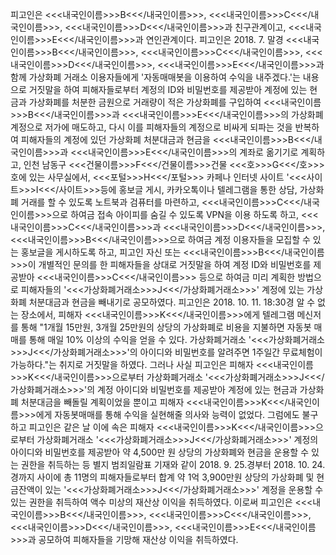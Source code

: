 피고인은 <<<내국인이름>>>B<<</내국인이름>>>, <<<내국인이름>>>C<<</내국인이름>>>, <<<내국인이름>>>D<<</내국인이름>>>과 친구관계이고, <<<내국인이름>>>E<<</내국인이름>>>과 연인관계이다.
피고인은 2018. 7. 말경 <<<내국인이름>>>B<<</내국인이름>>>, <<<내국인이름>>>C<<</내국인이름>>>, <<<내국인이름>>>D<<</내국인이름>>>, <<<내국인이름>>>E<<</내국인이름>>>과 함께 가상화폐 거래소 이용자들에게 '자동매매봇을 이용하여 수익을 내주겠다.'는 내용으로 거짓말을 하여 피해자들로부터 계정의 ID와 비밀번호를 제공받아 계정에 있는 현금과 가상화폐를 처분한 금원으로 거래량이 적은 가상화폐를 구입하여 <<<내국인이름>>>B<<</내국인이름>>>과 <<<내국인이름>>>E<<</내국인이름>>>의 가상화폐 계정으로 저가에 매도하고, 다시 이를 피해자들의 계정으로 비싸게 되파는 것을 반복하여 피해자들의 계정에 있던 가상화폐 처분대금과 현금을 <<<내국인이름>>>B<<</내국인이름>>>과 <<<내국인이름>>>E<<</내국인이름>>>의 계좌로 옮기기로 계획하고, 인천 남동구 <<<건물이름>>>F<<</건물이름>>>건물 <<<호>>>G<<</호>>>호에 있는 사무실에서, <<<포털>>>H<<</포털>>> 카페나 인터넷 사이트 '<<<사이트>>>I<<</사이트>>>등에 홍보글 게시, 카카오톡이나 텔레그램을 통한 상담, 가상화폐 거래를 할 수 있도록 노트북과 검퓨터를 마련하고, <<<내국인이름>>>C<<</내국인이름>>>으로 하여금 접속 아이피를 숨길 수 있도록 VPN을 이용 하도록 하고, <<<내국인이름>>>C<<</내국인이름>>>과 <<<내국인이름>>>D<<</내국인이름>>>, <<<내국인이름>>>B<<</내국인이름>>>으로 하여금 계정 이용자들을 모집할 수 있는 홍보글을 게시하도록 하고, 피고인 자신 또는 <<<내국인이름>>>B<<</내국인이름>>>이 개별적인 문의를 한 피해자들을 상대로 거짓말을 하여 계정 ID와 비밀번호를 제공받아 <<<내국인이름>>>C<<</내국인이름>>> 등으로 하여금 미리 계획한 방법으로 피해자들의 '<<<가상화폐거래소>>>J<<</가상화폐거래소>>>' 계정에 있는 가상화폐 처분대금과 현금을 빼내기로 공모하였다.
피고인은 2018. 10. 11. 18:30경 알 수 없는 장소에서, 피해자 <<<내국인이름>>>K<<</내국인이름>>>에게 텔레그램 메신저를 통해 "1개월 15만원, 3개월 25만원의 상당의 가상화폐로 비용을 지불하면 자동봇 매매를 통해 매일 10% 이상의 수익을 얻을 수 있다. 가상화폐거래소 '<<<가상화폐거래소>>>J<<</가상화폐거래소>>>'의 아이디와 비밀번호를 알려주면 1주일간 무료체험이 가능하다."는 취지로 거짓말을 하였다.
그러나 사실 피고인은 피해자 <<<내국인이름>>>K<<</내국인이름>>>으로부터 가상화폐거래소 '<<<가상화폐거래소>>>J<<</가상화폐거래소>>>'의 계정 아이디와 비밀번호를 제공받아 계정에 있는 현금과 가상화폐 처분대금을 빼돌릴 계획이었을 뿐이고 피해자 <<<내국인이름>>>K<<</내국인이름>>>에게 자동봇매매를 통해 수익을 실현해줄 의사와 능력이 없었다.
그럼에도 불구하고 피고인은 같은 날 이에 속은 피해자 <<<내국인이름>>>K<<</내국인이름>>>으로부터 가상화폐거래소 '<<<가상화폐거래소>>>J<<</가상화폐거래소>>>' 계정의 아이디와 비밀번호를 제공받아 약 4,500만 원 상당의 가상화폐와 현금을 운용할 수 있는 권한을 취득하는 등 별지 범죄일람표 기재와 같이 2018. 9. 25.경부터 2018. 10. 24.경까지 사이에 총 11명의 피해자들로부터 합계 약 1억 3,900만원 상당의 가상화폐 및 현금잔액이 있는 '<<<가상화폐거래소>>>J<<</가상화폐거래소>>>' 계정을 운용할 수 있는 권한을 취득하여 액수 미상의 재산상 이익을 취득하였다.
이로써 피고인은 <<<내국인이름>>>B<<</내국인이름>>>, <<<내국인이름>>>C<<</내국인이름>>>, <<<내국인이름>>>D<<</내국인이름>>>, <<<내국인이름>>>E<<</내국인이름>>>과 공모하여 피해자들을 기망해 재산상 이익을 취득하였다.